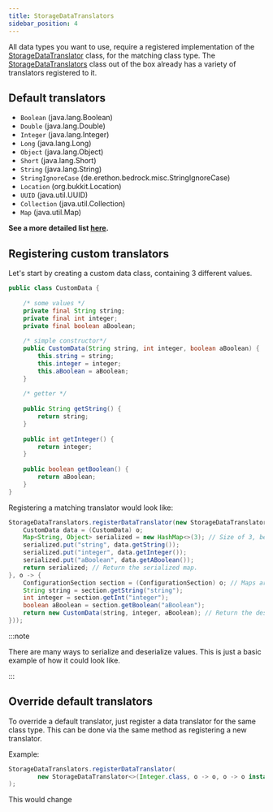 ```yaml
---
title: StorageDataTranslators
sidebar_position: 4
---
```


All data types you want to use, require a registered implementation of the 
[StorageDataTranslator](https://github.com/DRE2N/Bedrock/blob/master/src/main/java/de/erethon/bedrock/config/storage/StorageDataTranslator.java) class,
for the matching class type. The [StorageDataTranslators](https://github.com/DRE2N/Bedrock/blob/master/src/main/java/de/erethon/bedrock/config/storage/StorageDataTranslators.java) 
class out of the box already has a variety of translators registered to it. 

## Default translators

- `Boolean` (java.lang.Boolean)
- `Double` (java.lang.Double)
- `Integer` (java.lang.Integer)
- `Long` (java.lang.Long)
- `Object` (java.lang.Object)
- `Short` (java.lang.Short)
- `String` (java.lang.String)
- `StringIgnoreCase` (de.erethon.bedrock.misc.StringIgnoreCase)
- `Location` (org.bukkit.Location)
- `UUID` (java.util.UUID)
- `Collection` (java.util.Collection)
- `Map` (java.util.Map)

**See a more detailed list [here](https://github.com/DRE2N/Bedrock/blob/master/src/main/java/de/erethon/bedrock/config/storage/StorageDataTranslators.java).**

## Registering custom translators

Let's start by creating a custom data class, containing 3 different values.

```java
public class CustomData {
    
    /* some values */
    private final String string;
    private final int integer;
    private final boolean aBoolean;
    
    /* simple constructor*/
    public CustomData(String string, int integer, boolean aBoolean) {
        this.string = string;
        this.integer = integer;
        this.aBoolean = aBoolean;
    }
    
    /* getter */
    
    public String getString() {
        return string;
    }
    
    public int getInteger() {
        return integer;
    }
    
    public boolean getBoolean() {
        return aBoolean;
    }
}
```

Registering a matching translator would look like:

```java
StorageDataTranslators.registerDataTranslator(new StorageDataTranslator<>(CustomData.class, o -> {
    CustomData data = (CustomData) o;
    Map<String, Object> serialized = new HashMap<>(3); // Size of 3, because there are 3 values.
    serialized.put("string", data.getString());
    serialized.put("integer", data.getInteger());
    serialized.put("aBoolean", data.getABoolean());
    return serialized; // Return the serialized map.
}, o -> {
    ConfigurationSection section = (ConfigurationSection) o; // Maps are loaded as ConfigurationSections.
    String string = section.getString("string");
    int integer = section.getInt("integer");
    boolean aBoolean = section.getBoolean("aBoolean");
    return new CustomData(string, integer, aBoolean); // Return the deserialized value.
}));
```

:::note

There are many ways to serialize and deserialize values. This is just a basic example of how it could look like.

:::

## Override default translators

To override a default translator, just register a data translator for the same class type.
This can be done via the same method as registering a new translator.

Example:

```java
StorageDataTranslators.registerDataTranslator(
        new StorageDataTranslator<>(Integer.class, o -> o, o -> o instanceof Integer ? (int) o : -1)
);
```

This would change 
